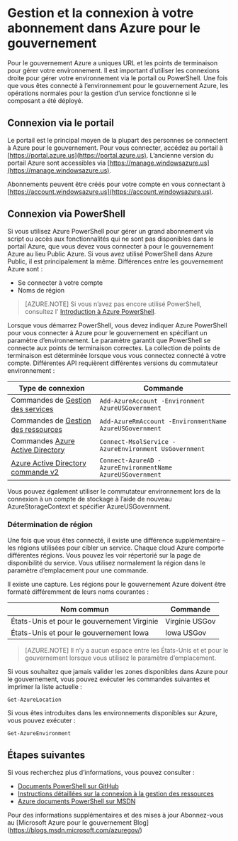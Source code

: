 <properties
    pageTitle="Pour le gouvernement Azure Services | Microsoft Azure"
    description="Informations sur la gestion de votre abonnement dans Azure pour le gouvernement"
    services="Azure-Government"
    cloud="gov" 
    documentationCenter=""
    authors="zakramer"
    manager="liki"
    editor="" />

<tags
    ms.service="multiple"
    ms.devlang="na"
    ms.topic="article"
    ms.tgt_pltfrm="na"
    ms.workload="azure-government"
    ms.date="10/21/2016"
    ms.author="zakramer" />


#  <a name="managing-and-connecting-to-your-subscription-in-azure-government"></a>Gestion et la connexion à votre abonnement dans Azure pour le gouvernement

Pour le gouvernement Azure a uniques URL et les points de terminaison pour gérer votre environnement. Il est important d’utiliser les connexions droite pour gérer votre environnement via le portail ou PowerShell. Une fois que vous êtes connecté à l’environnement pour le gouvernement Azure, les opérations normales pour la gestion d’un service fonctionne si le composant a été déployé.

## <a name="connecting-via-the-portal"></a>Connexion via le portail
Le portail est le principal moyen de la plupart des personnes se connectent à Azure pour le gouvernement.  Pour vous connecter, accédez au portail à [https://portal.azure.us](https://portal.azure.us).  L’ancienne version du portail Azure sont accessibles via [https://manage.windowsazure.us](https://manage.windowsazure.us).

Abonnements peuvent être créés pour votre compte en vous connectant à [https://account.windowsazure.us](https://account.windowsazure.us).

## <a name="connecting-via-powershell"></a>Connexion via PowerShell

Si vous utilisez Azure PowerShell pour gérer un grand abonnement via script ou accès aux fonctionnalités qui ne sont pas disponibles dans le portail Azure, que vous devez vous connecter à pour le gouvernement Azure au lieu Public Azure.  Si vous avez utilisé PowerShell dans Azure Public, il est principalement la même.  Différences entre les gouvernement Azure sont :

+ Se connecter à votre compte
+ Noms de région

>[AZURE.NOTE] Si vous n’avez pas encore utilisé PowerShell, consultez l' [Introduction à Azure PowerShell](../powershell-install-configure.md).

Lorsque vous démarrez PowerShell, vous devez indiquer Azure PowerShell pour vous connecter à Azure pour le gouvernement en spécifiant un paramètre d’environnement.  Le paramètre garantit que PowerShell se connecte aux points de terminaison correctes.  La collection de points de terminaison est déterminée lorsque vous vous connectez connecté à votre compte.  Différentes API requièrent différentes versions du commutateur environnement :

Type de connexion | Commande
---|----
Commandes de [Gestion des services](https://msdn.microsoft.com/library/dn708504.aspx) | `Add-AzureAccount -Environment AzureUSGovernment`
Commandes de [Gestion des ressources](https://msdn.microsoft.com/library/mt125356.aspx) | `Add-AzureRmAccount -EnvironmentName AzureUSGovernment`
Commandes [Azure Active Directory](https://msdn.microsoft.com/library/azure/jj151815.aspx) | `Connect-MsolService -AzureEnvironment UsGovernment`
[Azure Active Directory commande v2](https://msdn.microsoft.com/library/azure/mt757189.aspx) | `Connect-AzureAD -AzureEnvironmentName AzureUSGovernment`

Vous pouvez également utiliser le commutateur environnement lors de la connexion à un compte de stockage à l’aide de nouveau AzureStorageContext et spécifier AzureUSGovernment.

### <a name="determining-region"></a>Détermination de région

Une fois que vous êtes connecté, il existe une différence supplémentaire – les régions utilisées pour cibler un service.  Chaque cloud Azure comporte différentes régions.  Vous pouvez les voir répertorié sur la page de disponibilité du service.  Vous utilisez normalement la région dans le paramètre d’emplacement pour une commande.

Il existe une capture.  Les régions pour le gouvernement Azure doivent être formaté différemment de leurs noms courantes :

Nom commun | Commande
---|----
États-Unis et pour le gouvernement Virginie | Virginie USGov
États-Unis et pour le gouvernement Iowa | Iowa USGov

>[AZURE.NOTE] Il n’y a aucun espace entre les États-Unis et et pour le gouvernement lorsque vous utilisez le paramètre d’emplacement.

Si vous souhaitez que jamais valider les zones disponibles dans Azure pour le gouvernement, vous pouvez exécuter les commandes suivantes et imprimer la liste actuelle :

    Get-AzureLocation

Si vous êtes introduites dans les environnements disponibles sur Azure, vous pouvez exécuter :

    Get-AzureEnvironment

## <a name="next-steps"></a>Étapes suivantes

Si vous recherchez plus d’informations, vous pouvez consulter :

+ [Documents PowerShell sur GitHub](https://github.com/Azure/azure-powershell)
+ [Instructions détaillées sur la connexion à la gestion des ressources](https://blogs.msdn.microsoft.com/azuregov/2015/10/08/configuring-arm-on-azure-gc/)
+ [Azure documents PowerShell sur MSDN](https://msdn.microsoft.com/library/mt619274.aspx)

Pour des informations supplémentaires et des mises à jour Abonnez-vous au [Microsoft Azure pour le gouvernement Blog] (https://blogs.msdn.microsoft.com/azuregov/)
